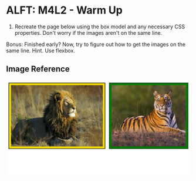 # ALFT: M4L2 - Warm Up

1. Recreate the page below using the box model and any necessary CSS properties. Don't worry if the images aren't on the same line.

Bonus: Finished early? Now, try to figure out how to get the images on the same line. Hint. Use flexbox.


## Image Reference
![Sample Screenshot](Sample_Screenshot.png)

